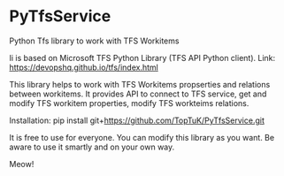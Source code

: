 # PyTfsService
Python Tfs library to work with TFS Workitems

Ii is based on Microsoft TFS Python Library (TFS API Python client).
Link: https://devopshq.github.io/tfs/index.html

This library helps to work with TFS Workitems propserties and relations between workitems.
It provides API to connect to TFS service, get and modify TFS workitem properties, modify TFS workteims relations.

Installation:
pip install git+https://github.com/TopTuK/PyTfsService.git

It is free to use for everyone. You can modify this library as you want.
Be aware to use it smartly and on your own way.

Meow!